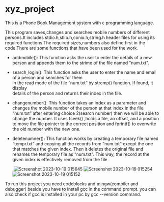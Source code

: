 # xyz_project
This is a Phone Book Management system with c programming language.

This program saves,changes and searches mobile numbers of different persons.It includes stdio.h,stlib.h,conio.h,string.h header files for using its required functions.The required sizes,numbers also define first in the code.There are some functions that have been used for the work.

   * addmobile(): This function asks the user to enter the details of a new person and appends them to the 
                  strime of the file named "num.txt".
  
   * search_login(): This function asks the user to enter the name and email of a person and searches for them  
                     in the read mode of the file “num.txt” by strcmp() function. If found, it display    
                     details of the person and returns their index in the file.

   * changenumber(): This function takes an index as a parameter and changes the mobile number of the person at 
                     that index in the file “num.txt” after entering choice 2(search number) then we will be able
                     to change the number. It uses fseek() ,holds a file, an offset, and a position 
                     to move the file pointer to the correct position and fprintf() to overwrite the old number 
                     with the new one.

   * deletenumner(): This function works by creating a temporary file named “tempr.txt” and copying all the 
                     records from “num.txt” except the one that matches the given index. Then it deletes the 
                     original file and renames the temporary file as “num.txt”. This way, the record at the 
                     given index is effectively removed from the file

     .![Screenshot 2023-10-19 015645](https://github.com/bonna96/xyz/assets/148382783/ca75a70d-3372-49d1-89a7-a81f41f843ab)
![Screenshot 2023-10-19 015254](https://github.com/bonna96/xyz/assets/148382783/d5bf855c-95d3-4b93-a1b3-f77b5858f07e)
![Screenshot 2023-10-19 015152](https://github.com/bonna96/xyz/assets/148382783/f5d4a6f4-3199-488b-baaa-9d4c484d19d3)

To run this project you need codeblocks and mingw(compiler and debugger) beside you have to install gcc in the command prompt.
   you can also check if gcc is installed in your pc by gcc --version command.
